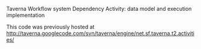 Taverna Workflow system Dependency Activity: data model and execution implementation

This code was previously hosted at http://taverna.googlecode.com/svn/taverna/engine/net.sf.taverna.t2.activities/
